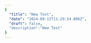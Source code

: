 ```yaml
---
{
  "title": "New Test",
  "date": "2024-09-12T11:29:24.806Z",
  "draft": false,
  "description":"New Test"
}
---
```

        